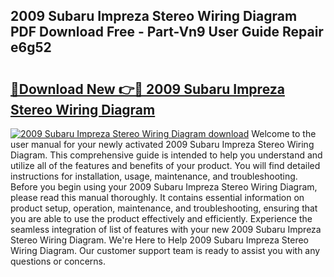 ## 2009 Subaru Impreza Stereo Wiring Diagram PDF Download Free - Part-Vn9 User Guide Repair e6g52

# <h2><a href="http://dfmpzk.blite.top/?on=2009+Subaru+Impreza+Stereo+Wiring+Diagram">🔗Download New 👉🔴 2009 Subaru Impreza Stereo Wiring Diagram</a></h2>

[![2009 Subaru Impreza Stereo Wiring Diagram download](https://i.imgur.com/lujVjoI.png)](http://dfmpzk.blite.top/?on=2009+Subaru+Impreza+Stereo+Wiring+Diagram)
Welcome to the user manual for your newly activated 2009 Subaru Impreza Stereo Wiring Diagram. This comprehensive guide is intended to help you understand and utilize all of the features and benefits of your product. You will find detailed instructions for installation, usage, maintenance, and troubleshooting. Before you begin using your 2009 Subaru Impreza Stereo Wiring Diagram, please read this manual thoroughly. It contains essential information on product setup, operation, maintenance, and troubleshooting, ensuring that you are able to use the product effectively and efficiently. Experience the seamless integration of list of features with your new 2009 Subaru Impreza Stereo Wiring Diagram. We're Here to Help 2009 Subaru Impreza Stereo Wiring Diagram. Our customer support team is ready to assist you with any questions or concerns.
